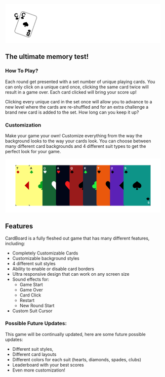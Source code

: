![](./src/assets/display-photos/readme-title.png)

## The ultimate memory test!

### How To Play?

Each round get presented with a set number of unique playing cards. You can only click on 
a unique card once, clicking the same card twice will result in a game over. Each card clicked will bring your score up!

Clicking every unique card in the set once will allow you to advance to a new level where the cards are re-shuffled and
for an extra challenge a brand new card is added to the set. How long can you keep it up?

### Customization

Make your game your own! Customize everything from the way the background looks to the way your cards look.
You can choose between many different card backgrounds and 4 different suit types to get the perfect look for your game.

![](./src/assets/display-photos/customizable-cards.png)

## Features

CardBoard is a fully fleshed out game that has many different features, including:

- Completely Customizable Cards
- Customizable background styles
- 4 different suit styles
- Ability to enable or disable card borders
- Ultra responsive design that can work on any screen size
- Sound effects for:
    - Game Start
    - Game Over
    - Card Click
    - Restart 
    - New Round Start
- Custom Suit Cursor

### Possible Future Updates:

This game will be continually updated, here are some future possible updates:

- Different suit styles,
- Different card layouts
- Different colors for each suit (hearts, diamonds, spades, clubs)
- Leaderboard with your best scores
- Even more customization!
